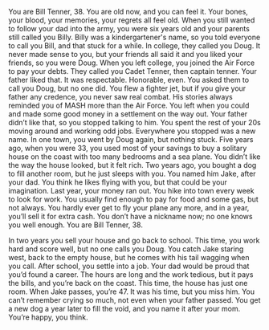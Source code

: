 You are Bill Tenner, 38. You are old now, and you can feel it. Your bones, your blood, your memories, your regrets all feel old. When you still wanted to follow your dad into the army, you were six years old and your parents still called you Billy. Billy was a kindergartener's name, so you told everyone to call you Bill, and that stuck for a while. In college, they called you Doug. It never made sense to you, but your friends all said it and you liked your friends, so you were Doug. When you left college, you joined the Air Force to pay your debts. They called you Cadet Tenner, then captain tenner. Your father liked that. It was respectable. Honorable, even. You asked them to call you Doug, but no one did. You flew a fighter jet, but if you give your father any credence, you never saw real combat. His stories always reminded you of MASH more than the Air Force. You left when you could and made some good money in a settlement on the way out. Your father didn’t like that, so you stopped talking to him. You spent the rest of your 20s moving around and working odd jobs. Everywhere you stopped was a new name. In one town, you went by Doug again, but nothing stuck. Five years ago, when you were 33, you used most of your savings to buy a solitary house on the coast with too many bedrooms and a sea plane. You didn’t like the way the house looked, but it felt rich. Two years ago, you bought a dog to fill another room, but he just sleeps with you. You named him Jake, after your dad. You think he likes flying with you, but that could be your imagination. Last year, your money ran out. You hike into town every week to look for work. You usually find enough to pay for food and some gas, but not always. You hardly ever get to fly your plane any more, and in a year, you’ll sell it for extra cash. You don’t have a nickname now; no one knows you well enough. You are Bill Tenner, 38.


In two years you sell your house and go back to school. This time, you work hard and score well, but no one calls you Doug. You catch Jake staring west, back to the empty house, but he comes with his tail wagging when you call. After school, you settle into a job. Your dad would be proud that you’d found a career. The hours are long and the work tedious, but it pays the bills, and you’re back on the coast. This time, the house has just one room. When Jake passes, you’re 47. It was his time, but you miss him. You can’t remember crying so much, not even when your father passed. You get a new dog a year later to fill the void, and you name it after your mom. You’re happy, you think.